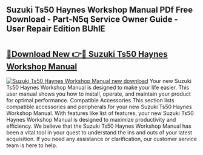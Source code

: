 ## Suzuki Ts50 Haynes Workshop Manual PDf Free Download - Part-N5q Service Owner Guide - User Repair Edition BUhlE

# <h2><a href="http://bc57640.oget.top/?id=Suzuki+Ts50+Haynes+Workshop+Manual">🔗Download New 👉🔴 Suzuki Ts50 Haynes Workshop Manual</a></h2>

[![Suzuki Ts50 Haynes Workshop Manual new download](https://i.imgur.com/5g1atiW.png)](http://bc57640.oget.top/?id=Suzuki+Ts50+Haynes+Workshop+Manual)
Your new Suzuki Ts50 Haynes Workshop Manual is designed to make your life easier. This user manual shows you how to install, operate, and maintain your product for optimal performance. Compatible Accessories This section lists compatible accessories and peripherals for your new Suzuki Ts50 Haynes Workshop Manual. With features like list of features, your new Suzuki Ts50 Haynes Workshop Manual is designed to maximize productivity and efficiency. We believe that the Suzuki Ts50 Haynes Workshop Manual has been a vital tool in your quest to understand the ins and outs of your latest acquisition. If you need any assistance or clarification, our customer service team is here to help.
